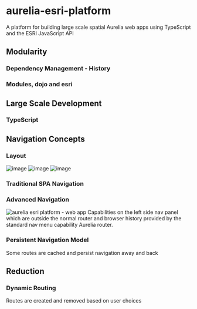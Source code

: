 # aurelia-esri-platform
A platform for building large scale spatial Aurelia web apps using TypeScript and the ESRI JavaScript API
## Modularity
### Dependency Management - History
### Modules, dojo and esri
## Large Scale Development
### TypeScript
## Navigation Concepts
### Layout
![image](https://cloud.githubusercontent.com/assets/10272832/13202646/1fee5848-d85f-11e5-9f47-387875ade7dc.png)
![image](https://cloud.githubusercontent.com/assets/10272832/13202630/7962d5bc-d85e-11e5-8062-fcb38af9b7e8.png)
![image](https://cloud.githubusercontent.com/assets/10272832/13202663/6c129e5a-d85f-11e5-949b-f3fb58342719.png)
### Traditional SPA Navigation
### Advanced Navigation
![aurelia esri platform - web app](https://cloud.githubusercontent.com/assets/10272832/12070421/351b5a3c-b031-11e5-8057-d98d406f1a57.png)
Capabilities on the left side nav panel which are outside the normal router and browser history provided by the standard nav menu capability Aurelia router.
### Persistent Navigation Model
Some routes are cached and persist navigation away and back
## Reduction
### Dynamic Routing
Routes are created and removed based on user choices
